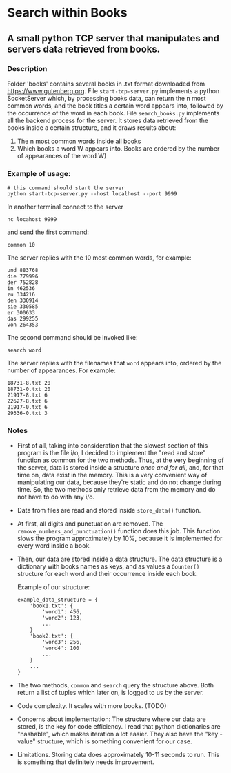 # Search within Books

## A small python TCP server that manipulates and servers data retrieved from books.

### Description

Folder 'books' contains several books in .txt format downloaded from https://www.gutenberg.org.
File `start-tcp-server.py` implements a python SocketServer which, by processing books data, can return the n most
common words, and the book titles a certain word appears into, followed by the occurrence of the word in each book.
File `search_books.py` implements all the backend process for the server. It stores data retrieved from the books 
inside a certain structure, and it draws results about:

1. The n most common words inside all books
2. Which books a word W appears into. Books are ordered by the number of appearances of the word W)

### Example of usage:

```
# this command should start the server
python start-tcp-server.py --host localhost --port 9999
```

In another terminal connect to the server

```
nc locahost 9999
```

and send the first command:

```
common 10
```

The server replies with the 10 most common words, for example:
```
und 883768
die 779996
der 752828
in 462536
zu 334216
den 330914
sie 330585
er 300633
das 299255
von 264353
```

The second command should be invoked like:

```
search word
```

The server replies with the filenames that `word` appears into, ordered by the number of appearances.
For example:

```
18731-8.txt 20
18731-0.txt 20
21917-8.txt 6
22627-8.txt 6
21917-0.txt 6
29336-0.txt 3
```

### Notes 

- First of all, taking into consideration that the slowest section of this program is the file i/o, I decided to
implement the "read and store" function as common for the two methods. Thus, at the very beginning of the server, data
is stored inside a structure *once and for all*, and, for that time on, data exist in the memory. This is a very 
convenient way of manipulating our data, because they're static and do not change during time. So, the two methods only 
retrieve data from the memory and do not have to do with any i/o.

- Data from files are read and stored inside `store_data()` function.

- At first, all digits and punctuation are removed. The `remove_numbers_and_punctuation()` function does this job.
This function slows the program approximately by 10%, because it is implemented for every word inside a book.

- Then, our data are stored inside a data structure. The data structure is a dictionary with books names as keys, and 
as values a `Counter()` structure for each word and their occurrence inside each book.
    
    Example of our structure:
    ```
    example_data_structure = {
        'book1.txt': {
            'word1': 456,
            'word2': 123,
            ...
        }
        'book2.txt': {
            'word3': 256,
            'word4': 100
            ...
        }
        ...
    }
    ```

- The two methods, `common` and `search` query the structure above. Both return a list of tuples which later on, is 
logged to us by the server.

- Code complexity. It scales with more books. (TODO)

- Concerns about implementation: The structure where our data are stored, is the key for code efficiency. I read that
python dictionaries are "hashable", which makes iteration a lot easier. They also have the "key - value" structure, 
which is something convenient for our case.

- Limitations. Storing data does approximately 10-11 seconds to run. This is something that definitely needs 
improvement.